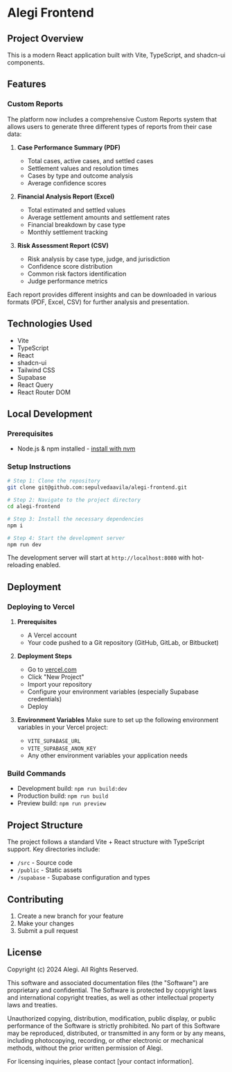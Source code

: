 # Alegi Frontend

## Project Overview

This is a modern React application built with Vite, TypeScript, and shadcn-ui components.

## Features

### Custom Reports
The platform now includes a comprehensive Custom Reports system that allows users to generate three different types of reports from their case data:

1. **Case Performance Summary (PDF)**
   - Total cases, active cases, and settled cases
   - Settlement values and resolution times
   - Cases by type and outcome analysis
   - Average confidence scores

2. **Financial Analysis Report (Excel)**
   - Total estimated and settled values
   - Average settlement amounts and settlement rates
   - Financial breakdown by case type
   - Monthly settlement tracking

3. **Risk Assessment Report (CSV)**
   - Risk analysis by case type, judge, and jurisdiction
   - Confidence score distribution
   - Common risk factors identification
   - Judge performance metrics

Each report provides different insights and can be downloaded in various formats (PDF, Excel, CSV) for further analysis and presentation.

## Technologies Used

- Vite
- TypeScript
- React
- shadcn-ui
- Tailwind CSS
- Supabase
- React Query
- React Router DOM

## Local Development

### Prerequisites

- Node.js & npm installed - [install with nvm](https://github.com/nvm-sh/nvm#installing-and-updating)

### Setup Instructions

```sh
# Step 1: Clone the repository
git clone git@github.com:sepulvedaavila/alegi-frontend.git

# Step 2: Navigate to the project directory
cd alegi-frontend

# Step 3: Install the necessary dependencies
npm i

# Step 4: Start the development server
npm run dev
```

The development server will start at `http://localhost:8080` with hot-reloading enabled.

## Deployment

### Deploying to Vercel

1. **Prerequisites**
   - A Vercel account
   - Your code pushed to a Git repository (GitHub, GitLab, or Bitbucket)

2. **Deployment Steps**
   - Go to [vercel.com](https://vercel.com)
   - Click "New Project"
   - Import your repository
   - Configure your environment variables (especially Supabase credentials)
   - Deploy

3. **Environment Variables**
   Make sure to set up the following environment variables in your Vercel project:
   - `VITE_SUPABASE_URL`
   - `VITE_SUPABASE_ANON_KEY`
   - Any other environment variables your application needs

### Build Commands

- Development build: `npm run build:dev`
- Production build: `npm run build`
- Preview build: `npm run preview`

## Project Structure

The project follows a standard Vite + React structure with TypeScript support. Key directories include:

- `/src` - Source code
- `/public` - Static assets
- `/supabase` - Supabase configuration and types

## Contributing

1. Create a new branch for your feature
2. Make your changes
3. Submit a pull request

## License

Copyright (c) 2024 Alegi. All Rights Reserved.

This software and associated documentation files (the "Software") are proprietary and confidential. The Software is protected by copyright laws and international copyright treaties, as well as other intellectual property laws and treaties.

Unauthorized copying, distribution, modification, public display, or public performance of the Software is strictly prohibited. No part of this Software may be reproduced, distributed, or transmitted in any form or by any means, including photocopying, recording, or other electronic or mechanical methods, without the prior written permission of Alegi.

For licensing inquiries, please contact [your contact information].